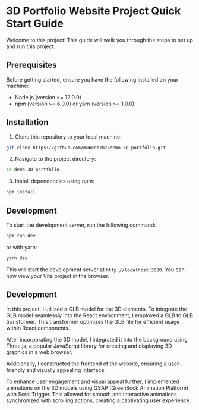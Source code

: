 # 3D Portfolio Website Project Quick Start Guide

Welcome to this project! This guide will walk you through the steps to set up and run this project.

## Prerequisites

Before getting started, ensure you have the following installed on your machine:

- Node.js (version >= 12.0.0)
- npm (version >= 6.0.0) or yarn (version >= 1.0.0)

## Installation

1. Clone this repository to your local machine:

```bash
git clone https://github.com/muneeb787/demo-3D-portfolio.git
```

2. Navigate to the project directory:

```bash
cd demo-3D-portfolio
```

3. Install dependencies using npm:

```bash
npm install
```

## Development

To start the development server, run the following command:

```bash
npm run dev
```

or with yarn:

```bash
yarn dev
```

This will start the development server at `http://localhost:3000`. You can now view your Vite project in the browser.

## Development

In this project, I utilized a GLB model for the 3D elements. To integrate the GLB model seamlessly into the React environment, I employed a GLB to GLB transformer. This transformer optimizes the GLB file for efficient usage within React components.

After incorporating the 3D model, I integrated it into the background using Three.js, a popular JavaScript library for creating and displaying 3D graphics in a web browser.

Additionally, I constructed the frontend of the website, ensuring a user-friendly and visually appealing interface.

To enhance user engagement and visual appeal further, I implemented animations on the 3D models using GSAP (GreenSock Animation Platform) with ScrollTrigger. This allowed for smooth and interactive animations synchronized with scrolling actions, creating a captivating user experience.


